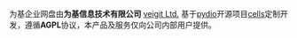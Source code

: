 为基企业网盘由**为基信息技术有限公司** [veigit Ltd.](https://www.veigit.com) 基于[pydio](https://pydio.com)开源项目[cells](https://github.com/pydio/cells)定制开发，遵循**AGPL**协议，本产品及服务仅向公司内部用户提供。